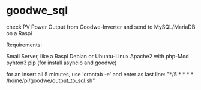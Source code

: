 # goodwe_sql
check PV Power Output from Goodwe-Inverter and send to MySQL/MariaDB on a Raspi

Requirements:

Small Server, like a Raspi
Debian or Ubuntu-Linux
Apache2 with php-Mod
pyhton3
pip (for install asyncio and goodwe)

for an insert all 5 minutes, use 'crontab -e' and enter as last line:
"*/5 * * * * /home/pi/goodwe/output_to_sql.sh"